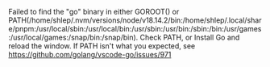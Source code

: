 Failed to find the "go" binary in either GOROOT() or PATH(/home/shlep/.nvm/versions/node/v18.14.2/bin:/home/shlep/.local/share/pnpm:/usr/local/sbin:/usr/local/bin:/usr/sbin:/usr/bin:/sbin:/bin:/usr/games:/usr/local/games:/snap/bin:/snap/bin). Check PATH, or Install Go and reload the window. If PATH isn't what you expected, see 
https://github.com/golang/vscode-go/issues/971